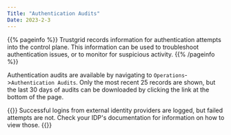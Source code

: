 ```yaml
---
Title: "Authentication Audits"
Date: 2023-2-3
---
```


{{% pageinfo %}}
Trustgrid records information for authentication attempts into the control plane. This information can be used to troubleshoot authentication issues, or to monitor for suspicious activity.
{{% /pageinfo %}}

Authentication audits are available by navigating to `Operations`->`Authentication Audits`. Only the most recent 25 records are shown, but the last 30 days of audits can be downloaded by clicking the link at the bottom of the page.

{{<alert color="warning">}}
Successful logins from external identity providers are logged, but failed attempts are not. Check your IDP's documentation for information on how to view those.
{{</alert>}}
